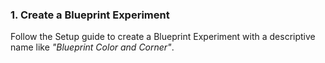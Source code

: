 ### 1. Create a Blueprint Experiment

Follow the Setup guide to create a Blueprint Experiment with a descriptive name like *"Blueprint Color and Corner"*.
